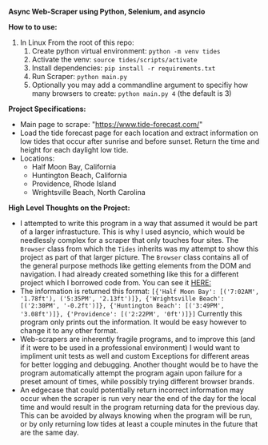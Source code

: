 **Async Web-Scraper using Python, Selenium, and asyncio**

**How to to use:**

1. In Linux From the root of this repo:
   1. Create python virtual environment: `python -m venv tides`
   1. Activate the venv: `source tides/scripts/activate`
   1. Install dependencies: `pip install -r requirements.txt`
   1. Run Scraper: `python main.py`
   1. Optionally you may add a commandline argument to specifiy how many browsers to create: `python main.py 4` (the default is 3)

**Project Specifications:**

- Main page to scrape: "https://www.tide-forecast.com/"
- Load the tide forecast page for each location and extract information on low tides that occur after sunrise and before sunset. Return the time and height for each daylight low tide.    
- Locations:
  - Half Moon Bay, California
  - Huntington Beach, California
  - Providence, Rhode Island
  - Wrightsville Beach, North Carolina

**High Level Thoughts on the Project:**

- I attempted to write this program in a way that assumed it would be part of a larger infrastucture. This is why I used asyncio, which would be needlessly complex for a scraper that only touches four sites. The `Browser` class from which the `Tides` inherits was my attempt to show this project as part of that larger picture. The `Browser` class contains all of the general purpose methods like getting elements from the DOM and navigation. I had already created something like this for a different project which I borrowed code from. You can see it [HERE:](https://github.com/3Ring/Chronicler/tree/integration_testing/tests/integration/browser) 
- The information is returned this format: `[{'Half Moon Bay': [('7:02AM', '1.78ft'), ('5:35PM', '2.13ft')]}, {'Wrightsville Beach': [('2:30PM', '-0.2ft')]}, {'Huntington Beach': [('3:49PM', '3.08ft')]}, {'Providence': [('2:22PM', '0ft')]}]` Currently this program only prints out the information. It would be easy however to change it to any other format.
- Web-scrapers are inherently fragile programs, and to improve this (and if it were to be used in a professional environment) I would want to impliment unit tests as well and custom Exceptions for different areas for better logging and debugging. Another thought would be to have the program automatically attempt the program again upon failure for a preset amount of times, while possibly trying different browser brands.
- An edgecase that could potentially return incorrect information may occur when the scraper is run very near the end of the day for the local time and would result in the program returning data for the previous day. This can be avoided by always knowing when the program will be run, or by only returning low tides at least a couple minutes in the future that are the same day.

